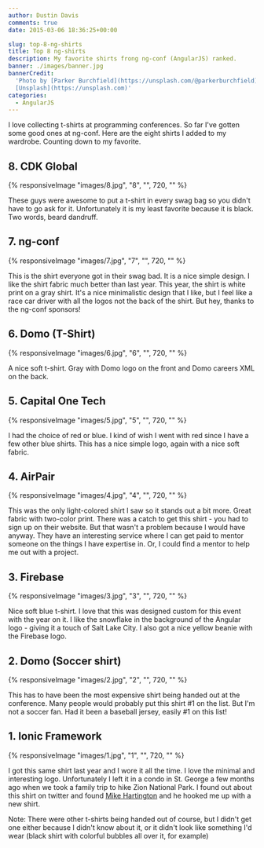 ```yaml
---
author: Dustin Davis
comments: true
date: 2015-03-06 18:36:25+00:00

slug: top-8-ng-shirts
title: Top 8 ng-shirts
description: My favorite shirts frong ng-conf (AngularJS) ranked.
banner: ./images/banner.jpg
bannerCredit:
  'Photo by [Parker Burchfield](https://unsplash.com/@parkerburchfield) on
  [Unsplash](https://unsplash.com)'
categories:
  - AngularJS
---
```


I love collecting t-shirts at programming conferences. So far I've gotten some
good ones at ng-conf. Here are the eight shirts I added to my wardrobe. Counting
down to my favorite.

## 8. CDK Global

{% responsiveImage "images/8.jpg", "8", "", 720, "" %}

These guys were awesome to put a t-shirt in every swag bag so you didn't have to
go ask for it. Unfortunately it is my least favorite because it is black. Two
words, beard dandruff.

## 7. ng-conf

{% responsiveImage "images/7.jpg", "7", "", 720, "" %}

This is the shirt everyone got in their swag bad. It is a nice simple design. I
like the shirt fabric much better than last year. This year, the shirt is white
print on a gray shirt. It's a nice minimalistic design that I like, but I feel
like a race car driver with all the logos not the back of the shirt. But hey,
thanks to the ng-conf sponsors!

## 6. Domo (T-Shirt)

{% responsiveImage "images/6.jpg", "6", "", 720, "" %}

A nice soft t-shirt. Gray with Domo logo on the front and Domo careers XML on
the back.

## 5. Capital One Tech

{% responsiveImage "images/5.jpg", "5", "", 720, "" %}

I had the choice of red or blue. I kind of wish I went with red since I have a
few other blue shirts. This has a nice simple logo, again with a nice soft
fabric.

## 4. AirPair

{% responsiveImage "images/4.jpg", "4", "", 720, "" %}

This was the only light-colored shirt I saw so it stands out a bit more. Great
fabric with two-color print. There was a catch to get this shirt - you had to
sign up on their website. But that wasn't a problem because I would have anyway.
They have an interesting service where I can get paid to mentor someone on the
things I have expertise in. Or, I could find a mentor to help me out with a
project.

## 3. Firebase

{% responsiveImage "images/3.jpg", "3", "", 720, "" %}

Nice soft blue t-shirt. I love that this was designed custom for this event with
the year on it. I like the snowflake in the background of the Angular logo -
giving it a touch of Salt Lake City. I also got a nice yellow beanie with the
Firebase logo.

## 2. Domo (Soccer shirt)

{% responsiveImage "images/2.jpg", "2", "", 720, "" %}

This has to have been the most expensive shirt being handed out at the
conference. Many people would probably put this shirt #1 on the list. But I'm
not a soccer fan. Had it been a baseball jersey, easily #1 on this list!

## 1. Ionic Framework

{% responsiveImage "images/1.jpg", "1", "", 720, "" %}

I got this same shirt last year and I wore it all the time. I love the minimal
and interesting logo. Unfortunately I left it in a condo in St. George a few
months ago when we took a family trip to hike Zion National Park. I found out
about this shirt on twitter and found
[Mike Hartington](https://twitter.com/mhartington/status/573609393167593472) and
he hooked me up with a new shirt.

Note: There were other t-shirts being handed out of course, but I didn't get one
either because I didn't know about it, or it didn't look like something I'd wear
(black shirt with colorful bubbles all over it, for example)
